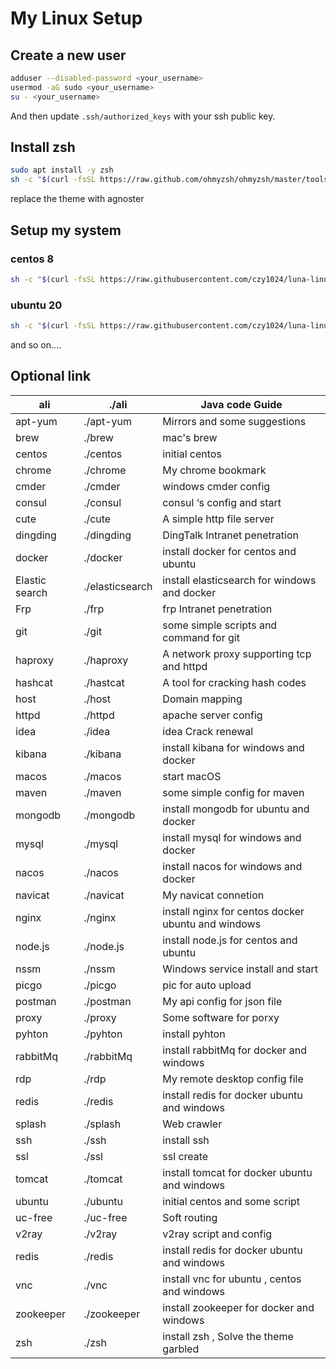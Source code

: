 # My Linux Setup

## Create a new user
```bash
adduser --disabled-password <your_username>
usermod -aG sudo <your_username>
su - <your_username>
```
And then update `.ssh/authorized_keys` with your ssh public key.

## Install zsh
```bash
sudo apt install -y zsh
sh -c "$(curl -fsSL https://raw.github.com/ohmyzsh/ohmyzsh/master/tools/install.sh)"
```

replace the theme with agnoster

## Setup my system

### centos 8

```bash
sh -c "$(curl -fsSL https://raw.githubusercontent.com/czy1024/luna-linux-conf/master/centos/install_start.sh)"
```

### ubuntu 20

```bash
sh -c "$(curl -fsSL https://raw.githubusercontent.com/czy1024/luna-linux-conf/master/ubuntu/install_start.sh)"
```

and so on....
## Optional link
| ali            | ./ali           | Java code Guide                              |
| -------------- | --------------- | -------------------------------------------- |
| apt-yum        | ./apt-yum       | Mirrors and some suggestions                 |
| brew           | ./brew          | mac's brew                                   |
| centos         | ./centos        | initial centos                               |
| chrome         | ./chrome        | My chrome bookmark                           |
| cmder          | ./cmder         | windows cmder config                         |
| consul         | ./consul        | consul ‘s config and start                   |
| cute           | ./cute          | A simple http file server                    |
| dingding       | ./dingding      | DingTalk Intranet penetration                |
| docker         | ./docker        | install docker for centos and ubuntu         |
| Elastic search | ./elasticsearch | install elasticsearch for windows and docker |
| Frp            | ./frp           | frp Intranet penetration                     |
| git            | ./git           | some simple scripts and command for git      |
| haproxy        | ./haproxy       | A network proxy supporting tcp and httpd     |
| hashcat        | ./hastcat       | A tool for cracking hash codes               |
| host           | ./host          | Domain mapping                               |
| httpd          | ./httpd         | apache server config                         |
| idea           | ./idea          | idea Crack renewal                           |
| kibana         | ./kibana        | install kibana for windows and docker        |
| macos          | ./macos         | start macOS                                  |
| maven          | ./maven         | some simple config for maven                 |
| mongodb        | ./mongodb       | install mongodb for ubuntu and docker        |
| mysql          | ./mysql         | install mysql for windows and docker |
| nacos          | ./nacos         | install nacos for windows and docker |
| navicat        | ./navicat       | My navicat connetion |
| nginx          | ./nginx         | install nginx for centos docker ubuntu and windows |
| node.js        | ./node.js       | install node.js for centos and ubuntu  |
| nssm           | ./nssm          | Windows service install and start |
| picgo          | ./picgo         | pic for auto upload |
| postman        | ./postman       | My api config for json file |
| proxy          | ./proxy         | Some software for porxy |
| pyhton         | ./pyhton        | install pyhton   |
| rabbitMq       | ./rabbitMq      | install rabbitMq for docker  and windows |
| rdp            | ./rdp           | My remote desktop config file |
| redis          | ./redis         | install redis for docker ubuntu and windows |
| splash         | ./splash        | Web crawler |
| ssh            | ./ssh           | install ssh |
| ssl            | ./ssl           | ssl create |
| tomcat         | ./tomcat        | install tomcat for docker ubuntu and windows |
| ubuntu         | ./ubuntu        | initial centos and some script |
| uc-free        | ./uc-free       | Soft routing |
| v2ray          | ./v2ray         | v2ray script and config |
| redis          | ./redis         | install redis for docker ubuntu and windows |
| vnc            | ./vnc           | install vnc for  ubuntu , centos and windows |
| zookeeper      | ./zookeeper     | install zookeeper for docker  and windows |
| zsh            | ./zsh           | install zsh , Solve the theme garbled |















